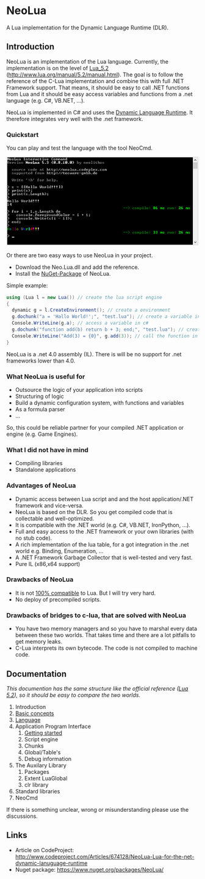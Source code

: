 NeoLua
======

A Lua implementation for the Dynamic Language Runtime (DLR).

## Introduction

NeoLua is an implementation of the Lua language. Currently, the implementation is on 
the level of [Lua_5.2](http://www.lua.org/) (http://www.lua.org/manual/5.2/manual.html). 
The goal is to follow the reference of the C-Lua implementation and combine this with full 
.NET Framework support. That means, it should be easy to call .NET functions from Lua and it should 
be easy access variables and functions from a .net language (e.g. C#, VB.NET, ...).

NeoLua is implemented in C# and uses the [Dynamic Language Runtime](https://dlr.codeplex.com/). It therefore 
integrates very well with the .net framework.

### Quickstart

You can play and test the language with the tool NeoCmd.

![NeoCmd](doc/imgs/Image.png)

Or there are two easy ways to use NeoLua in your project.

* Download the Neo.Lua.dll and add the reference.
* Install the [NuGet-Package](http://www.nuget.org/packages/NeoLua/) of NeoLua.


Simple example:
```C#
using (Lua l = new Lua()) // create the lua script engine
{
  dynamic g = l.CreateEnvironment(); // create a environment
  g.dochunk("a = 'Hallo World!';", "test.lua"); // create a variable in lua
  Console.WriteLine(g.a); // access a variable in c#
  g.dochunk("function add(b) return b + 3; end;", "test.lua"); // create a function in lua
  Console.WriteLine("Add(3) = {0}", g.add(3)); // call the function in c#
}
```

NeoLua is a .net 4.0 assembly (IL). There is will be no support for .net frameworks lower than 4.0. 

### What NeoLua is useful for

* Outsource the logic of your application into scripts
* Structuring of logic
* Build a dynamic configuration system, with functions and variables
* As a formula parser
* ...

So, this could be reliable partner for your compiled .NET application or engine (e.g. Game Engines).

### What I did not have in mind

* Compiling libraries
* Standalone applications

### Advantages of NeoLua

* Dynamic access between Lua script and and the host application/.NET framework and vice-versa.
* NeoLua is based on the DLR. So you get compiled code that is collectable and well-optimized.
* It is compatible with the .NET world (e.g. C#, VB.NET, IronPython, ...).
* Full and easy access to the .NET framework or your own libraries (with no stub code).
* A rich implementation of the lua table, for a got integration in the .net world e.g. Binding, Enumeration, ...
* A .NET Framework Garbage Collector that is well-tested and very fast.
* Pure IL (x86,x64 support)

### Drawbacks of NeoLua

* It is not [100% compatible](http://todo) to Lua. But I will try very hard.
* No deploy of precompiled scripts.

### Drawbacks of bridges to c-lua, that are solved with NeoLua

* You have two memory managers and so you have to marshal every data between these two worlds. That takes time and there are a lot pitfalls to get memory leaks.
* C-Lua interprets its own bytecode. The code is not compiled to machine code.

## Documentation

*This documention has the same structure like the official reference ([Lua 5.2](http://www.lua.org/manual/5.2/manual.html)), so it should be easy to compare the two worlds.*

1. Introduction
2. [Basic concepts](doc/02_basics.md)
3. [Language](doc/03_language.md)
4. Application Program Interface
    1. [Getting started](doc/04_01_start.md)
    2. Script engine
    3. Chunks
    4. Global/Table's
    5. Debug information
5. The Auxilary Library
    1. Packages
    2. Extent LuaGlobal
    3. clr library
6. Standard libraries
7. NeoCmd

If there is something unclear, wrong or misunderstanding please use the discussions.

## Links

* Article on CodeProject: http://www.codeproject.com/Articles/674128/NeoLua-Lua-for-the-net-dynamic-lanuguage-runtime
* Nuget package: https://www.nuget.org/packages/NeoLua/
